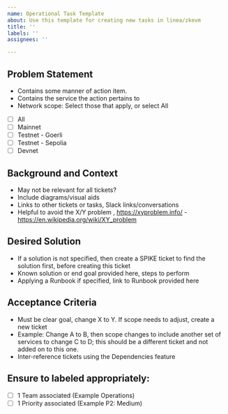 ```yaml
---
name: Operational Task Template
about: Use this template for creating new tasks in linea/zkevm
title: ''
labels: ''
assignees: ''

---
```


## Problem Statement
- Contains some manner of action item. 
- Contains the service the action pertains to
- Network scope: Select those that apply, or select All
- [ ] All
- [ ] Mainnet
- [ ] Testnet - Goerli
- [ ] Testnet - Sepolia
- [ ] Devnet

## Background and Context
- May not be relevant for all tickets?
- Include diagrams/visual aids
- Links to other tickets or tasks, Slack links/conversations 
- Helpful to avoid the X/Y problem , https://xyproblem.info/ - https://en.wikipedia.org/wiki/XY_problem

## Desired Solution
- If a solution is not specified, then create a SPIKE ticket to find the solution first, before creating this ticket
- Known solution or end goal provided here, steps to perform 
- Applying a Runbook if specified, link to Runbook provided here

## Acceptance Criteria
- Must be clear goal, change X to Y. If scope needs to adjust, create a new ticket
- Example: Change A to B, then scope changes to include another set of services to change C to D; this should be a different ticket and not added on to this one.
- Inter-reference tickets using the Dependencies feature

## Ensure to labeled appropriately:

- [ ] 1 Team associated (Example Operations)
- [ ] 1 Priority associated (Example P2: Medium)